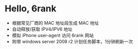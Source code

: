 ﻿Hello, 6rank
============

* 根据常见厂商的 MAC 地址段生成 MAC 地址
* 自动释放/获取 IPV4/IPV6 地址
* 模拟 iPhone user-agent 访问 6rank 网站
* 附带 windows server 2008 r2 计划任务脚本，1分钟刷新一次
